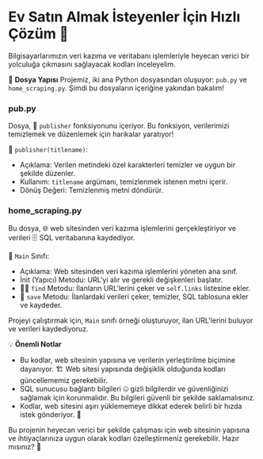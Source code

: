 # Ev Satın Almak İsteyenler İçin Hızlı Çözüm 🚀
Bilgisayarlarımızın veri kazıma ve veritabanı işlemleriyle heyecan verici bir yolculuğa çıkmasını sağlayacak kodları inceleyelim.

📂 **Dosya Yapısı**
Projemiz, iki ana Python dosyasından oluşuyor: `pub.py` ve `home_scraping.py`. Şimdi bu dosyaların içeriğine yakından bakalım!

### pub.py
Dosya, 🧹 `publisher` fonksiyonunu içeriyor. Bu fonksiyon, verilerimizi temizlemek ve düzenlemek için harikalar yaratıyor!

🔮 `publisher(titlename)`:
- Açıklama: Verilen metindeki özel karakterleri temizler ve uygun bir şekilde düzenler.
- Kullanım: `titlename` argümanı, temizlenmek istenen metni içerir.
- Dönüş Değeri: Temizlenmiş metni döndürür.

### home_scraping.py
Bu dosya, 🌐 web sitesinden veri kazıma işlemlerini gerçekleştiriyor ve verileri 🗄️ SQL veritabanına kaydediyor.

🚀 `Main` Sınıfı:
- Açıklama: Web sitesinden veri kazıma işlemlerini yöneten ana sınıf.
- İnit (Yapıcı) Metodu: URL'yi alır ve gerekli değişkenleri başlatır.
- 🕵️‍♀️ `find` Metodu: İlanların URL'lerini çeker ve `self.links` listesine ekler.
- 💾 `save` Metodu: İlanlardaki verileri çeker, temizler, SQL tablosuna ekler ve kaydeder.

Projeyi çalıştırmak için, `Main` sınıfı örneği oluşturuyor, ilan URL'lerini buluyor ve verileri kaydediyoruz.

💡 **Önemli Notlar**
- Bu kodlar, web sitesinin yapısına ve verilerin yerleştirilme biçimine dayanıyor. 🏗️ Web sitesi yapısında değişiklik olduğunda kodları güncellememiz gerekebilir.
- SQL sunucusu bağlantı bilgileri 🤐 gizli bilgilerdir ve güvenliğinizi sağlamak için korunmalıdır. Bu bilgileri güvenli bir şekilde saklamalısınız.
- Kodlar, web sitesini aşırı yüklememeye dikkat ederek belirli bir hızda istek gönderiyor. 🚦

Bu projenin heyecan verici bir şekilde çalışması için web sitesinin yapısına ve ihtiyaçlarınıza uygun olarak kodları özelleştirmeniz gerekebilir. Hazır mısınız? 🚀
